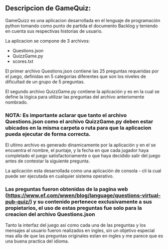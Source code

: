 ## **Descripcion de GameQuiz:**

GameQuizz es una aplicacion  desarrollada en el lenguaje de programación python tomando como
punto de partida el documento Backlog y teniendo en cuenta sus respectivas historias de usuario. 
  
La aplicacion se compone de 3 archivos:  
  
- Questions.json  
- QuizzGame.py  
- scores.txt

El primer archivo Questions.json contiene las 25 preguntas requeridas por el juego, definidas en 5
categorias diferentes que son los niveles de dificultad de un grupo de 5 preguntas.  
  
El segundo archivo QuizzGame.py contiene la aplicación y es en la cual se define la lógica para utilizar 
las preguntas del archivo anteriomente nombrado.  

### NOTA: Es importante aclarar que tanto el archivo Questions.json como el archivo QuizzGame.py deben estar ubicados en la misma carpeta o ruta para que la aplicacion pueda ejecutar de forma correcta.  
  
El ultimo archivo es generado dinamicamente por la aplicación y en el se encuentra el nombre,
el puntaje, y la fecha en que cada jugador haya completado el juego satisfactoriamente o que haya
decidido salir del juego antes de contestar la siguiente pregunta.  
  
La aplicación esta desarrollada como una aplicación de consola - cli la cual puede ser ejecutada en
cualquier sistema operativo. 

### Las preguntas fueron obtenidas de la pagina web (https://www.ef.com/wwen/blog/language/questions-virtual-pub-quiz/) y su contenido pertenece exclusivamente a sus propietarios, el uso de estas preguntas fue solo para la creacion del archivo Questions.json  
  
Tanto la interfaz del juego asi como cada una de las preguntas y los mensajes al usuario fueron realizados en ingles,
sin un objetivo especial mas alla de que las preguntas originales estan en ingles y me parece que es una buena
practica del idioma.
